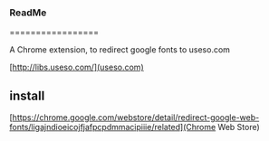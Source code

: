 ### ReadMe
=================

A Chrome extension, to redirect google fonts to useso.com

[http://libs.useso.com/](useso.com)

## install

[https://chrome.google.com/webstore/detail/redirect-google-web-fonts/ligajndioeicojfjafpcpdmmacipiiie/related](Chrome Web Store)
